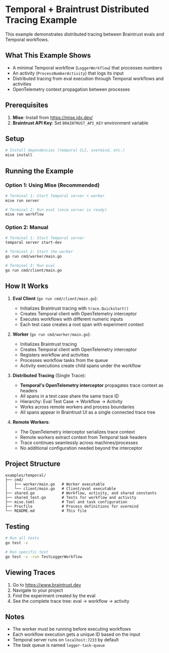 # Temporal + Braintrust Distributed Tracing Example

This example demonstrates distributed tracing between Braintrust evals and Temporal workflows.

## What This Example Shows

- A minimal Temporal workflow (`LoggerWorkflow`) that processes numbers
- An activity (`ProcessNumberActivity`) that logs its input
- Distributed tracing from eval execution through Temporal workflows and activities
- OpenTelemetry context propagation between processes

## Prerequisites

1. **Mise**: Install from https://mise.jdx.dev/
2. **Braintrust API Key**: Set `BRAINTRUST_API_KEY` environment variable

## Setup

```bash
# Install dependencies (temporal CLI, overmind, etc.)
mise install
```

## Running the Example

### Option 1: Using Mise (Recommended)

```bash
# Terminal 1: Start Temporal server + worker
mise run server

# Terminal 2: Run eval (once server is ready)
mise run workflow
```

### Option 2: Manual

```bash
# Terminal 1: Start Temporal server
temporal server start-dev

# Terminal 2: Start the worker
go run cmd/worker/main.go

# Terminal 3: Run eval
go run cmd/client/main.go
```

## How It Works

1. **Eval Client** (`go run cmd/client/main.go`):
   - Initializes Braintrust tracing with `trace.Quickstart()`
   - Creates Temporal client with OpenTelemetry interceptor
   - Executes workflows with different numeric inputs
   - Each test case creates a root span with experiment context

2. **Worker** (`go run cmd/worker/main.go`):
   - Initializes Braintrust tracing
   - Creates Temporal client with OpenTelemetry interceptor
   - Registers workflow and activities
   - Processes workflow tasks from the queue
   - Activity executions create child spans under the workflow

3. **Distributed Tracing** (Single Trace):
   - **Temporal's OpenTelemetry interceptor** propagates trace context as headers
   - All spans in a test case share the same trace ID
   - Hierarchy: Eval Test Case → Workflow → Activity
   - Works across remote workers and process boundaries
   - All spans appear in Braintrust UI as a single connected trace tree

4. **Remote Workers**:
   - The OpenTelemetry interceptor serializes trace context
   - Remote workers extract context from Temporal task headers
   - Trace continues seamlessly across machines/processes
   - No additional configuration needed beyond the interceptor

## Project Structure

```
examples/temporal/
├── cmd/
│   ├── worker/main.go   # Worker executable
│   └── client/main.go   # Client/eval executable
├── shared.go            # Workflow, activity, and shared constants
├── shared_test.go       # Tests for workflow and activity
├── mise.toml            # Tool and task configuration
├── Procfile             # Process definitions for overmind
└── README.md            # This file
```

## Testing

```bash
# Run all tests
go test -v

# Run specific test
go test -v -run TestLoggerWorkflow
```

## Viewing Traces

1. Go to https://www.braintrust.dev
2. Navigate to your project
3. Find the experiment created by the eval
4. See the complete trace tree: eval → workflow → activity

## Notes

- The worker must be running before executing workflows
- Each workflow execution gets a unique ID based on the input
- Temporal server runs on `localhost:7233` by default
- The task queue is named `logger-task-queue`
